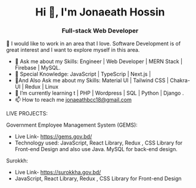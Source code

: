 <h1 align="center">Hi 👋, I'm Jonaeath Hossin</h1>
<h3 align="center">Full-stack Web Developer</h3>
👯 I would like to work in an area that I love. Software Development is of great interest and I want to explore myself in this area.


- 🌱 Ask me about my Skills: Engineer | Web Developer | MERN Stack | Firebase | MySQL.
-  🌱 Special Knowledge: JavaScript | TypeScrip | Next.js |
-  🌱And Also Ask me about my Skills: Material UI | Tailwind CSS | Chakra-UI | Redux | Linux
- 💬 I’m currently learning t | PHP | Wordpress | SQL | Python | Django .  
- 📫 How to reach me  jonaeathbcc18@gmail.com

LIVE PROJECTS:

Government Employee Management System (GEMS):
* Live Link- https://gems.gov.bd/
* Technology used: JavaScript, React Library, Redux , CSS Library for Front-end Design and also use Java. MySQL for back-end design.

Surokkh:
* Live Link- https://surokkha.gov.bd/
* JavaScript, React Library, Redux , CSS Library for Front-end Design
